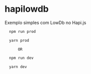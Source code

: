 # hapilowdb
Exemplo simples com LowDb no Hapi.js

```bash
  npm run prod
```
```bash
  yarn prod  
```
          OR
```bash
  npm run dev
```

```bash  
  yarn dev
```